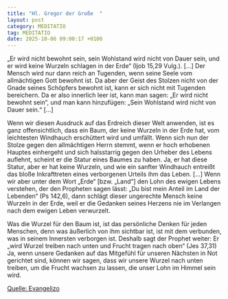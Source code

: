 ```yaml
---
title: "Hl. Gregor der Große  "
layout: post
category: MEDITATIO
tag: MEDITATIO
date: 2025-10-06 09:00:17 +0100
---
```

 „Er wird nicht bewohnt sein, sein Wohlstand wird nicht von Dauer sein, und er wird keine Wurzeln schlagen in der Erde“ (Ijob 15,29 Vulg.). […] Der Mensch wird nur dann reich an Tugenden, wenn seine Seele vom allmächtigen Gott bewohnt ist. Da aber der Geist des Stolzen nicht von der Gnade seines Schöpfers bewohnt ist, kann er sich nicht mit Tugenden bereichern.<!--more--> Da er also innerlich leer ist, kann man sagen: „Er wird nicht bewohnt sein“, und man kann hinzufügen: „Sein Wohlstand wird nicht von Dauer sein.“ […]
 
Wenn wir diesen Ausdruck auf das Erdreich dieser Welt anwenden, ist es ganz offensichtlich, dass ein Baum, der keine Wurzeln in der Erde hat, vom leichtesten Windhauch erschüttert wird und umfällt. Wenn sich nun der Stolze gegen den allmächtigen Herrn stemmt, wenn er hoch erhobenen Hauptes einhergeht und sich halsstarrig gegen den Urheber des Lebens auflehnt, scheint er die Statur eines Baumes zu haben. Ja, er hat diese Statur, aber er hat keine Wurzeln, und wie ein sanfter Windhauch entreißt das bloße Inkrafttreten eines verborgenen Urteils ihm das Leben. […] Wenn wir aber unter dem Wort „Erde“ [bzw. „Land“] den Lohn des ewigen Lebens verstehen, der den Propheten sagen lässt: „Du bist mein Anteil im Land der Lebenden“ (Ps 142,6), dann schlägt dieser ungerechte Mensch keine Wurzeln in der Erde, weil er die Gedanken seines Herzens nie im Verlangen nach dem ewigen Leben verwurzelt.
 
Was die Wurzel für den Baum ist, ist das persönliche Denken für jeden Menschen, denn was äußerlich von ihm sichtbar ist, ist mit dem verbunden, was in seinem Innersten verborgen ist. Deshalb sagt der Prophet weiter: Er „wird Wurzel treiben nach unten und Frucht tragen nach oben“ (Jes 37,31) Ja, wenn unsere Gedanken auf das Mitgefühl für unseren Nächsten in Not gerichtet sind, können wir sagen, dass wir unsere Wurzel nach unten treiben, um die Frucht wachsen zu lassen, die unser Lohn im Himmel sein wird.


[Quelle: Evangelizo](https://evangeliumtagfuertag.org/DE/gospel)